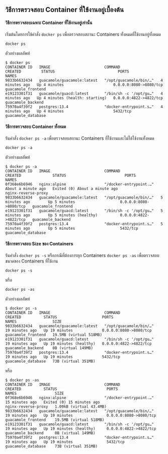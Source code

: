 ## วิธีการตรวจสอบ Container ที่ใช้งานอยู่เบื้องต้น

#### วิธีการตรวจสอบเฉพาะ Container ที่ใช้งานอยู่เท่านั้น
เริ่มต้นโดยการใช้คำสั่ง `docker ps` เพื่อตรวจสอบสถานะ Containers ทั้งหมดที่ใช้งานอยู่ทั้งหมด
```
docker ps
```
ตัวอย่างผลลัพท์
```
$ docker ps
CONTAINER ID   IMAGE                        COMMAND                  CREATED         STATUS                            PORTS                    NAMES
9833b6632434   guacamole/guacamole:latest   "/opt/guacamole/bin/…"   4 minutes ago   Up 4 minutes                      0.0.0.0:8080->8080/tcp   guacamole_frontend
e19123301f31   guacamole/guacd:latest       "/bin/sh -c '/opt/gu…"   4 minutes ago   Up 4 minutes (health: starting)   0.0.0.0:4822->4822/tcp   guacamole_backend
75970a4f39f2   postgres:13.4                "docker-entrypoint.s…"   4 minutes ago   Up 4 minutes                      5432/tcp                 guacamole_database
```

#### วิธีการตรวจสอบ Container ทั้งหมด
รันคำสั่ง `docker ps -a` เพื่อตรวจสอบสถานะ Containers ที่ใช้งานและไม่ได้ใช้งานทั้งหมด
```
docker ps -a
```
ตัวอย่างผลลัพท์
```
$ docker ps -a
CONTAINER ID   IMAGE                        COMMAND                  CREATED              STATUS                          PORTS                    NAMES
0f368e6b6946   nginx:alpine                 "/docker-entrypoint.…"   About a minute ago   Exited (0) About a minute ago                            nginx-reverse-proxy
9833b6632434   guacamole/guacamole:latest   "/opt/guacamole/bin/…"   5 minutes ago        Up 5 minutes                    0.0.0.0:8080->8080/tcp   guacamole_frontend
e19123301f31   guacamole/guacd:latest       "/bin/sh -c '/opt/gu…"   5 minutes ago        Up 5 minutes (healthy)          0.0.0.0:4822->4822/tcp   guacamole_backend
75970a4f39f2   postgres:13.4                "docker-entrypoint.s…"   5 minutes ago        Up 5 minutes                    5432/tcp                 guacamole_database
```

#### วิธีการตรวจสอบ Size ของ Containers
รันคำสั่ง `docker ps -s` หรือกรณีที่ต้องการทุก Containers `docker ps -as` เพื่อตรวจสอบขนาดของ Containers ที่ใช้งาน
```
docker ps -s
```
หรือ 
```
docker ps -as
```
ตัวอย่างผลลัพท์
```
$ docker ps -s
CONTAINER ID   IMAGE                        COMMAND                  CREATED          STATUS                    PORTS                    NAMES                SIZE
9833b6632434   guacamole/guacamole:latest   "/opt/guacamole/bin/…"   19 minutes ago   Up 19 minutes             0.0.0.0:8080->8080/tcp   guacamole_frontend   19.5MB (virtual 518MB)
e19123301f31   guacamole/guacd:latest       "/bin/sh -c '/opt/gu…"   19 minutes ago   Up 19 minutes (healthy)   0.0.0.0:4822->4822/tcp   guacamole_backend    0B (virtual 149MB)
75970a4f39f2   postgres:13.4                "docker-entrypoint.s…"   19 minutes ago   Up 19 minutes             5432/tcp                 guacamole_database   73B (virtual 351MB)
```
หรือ
```
$ docker ps -as
CONTAINER ID   IMAGE                        COMMAND                  CREATED          STATUS                      PORTS                    NAMES                 SIZE
0f368e6b6946   nginx:alpine                 "/docker-entrypoint.…"   15 minutes ago   Exited (0) 15 minutes ago                            nginx-reverse-proxy   1.09kB (virtual 43.4MB)
9833b6632434   guacamole/guacamole:latest   "/opt/guacamole/bin/…"   19 minutes ago   Up 19 minutes               0.0.0.0:8080->8080/tcp   guacamole_frontend    19.5MB (virtual 518MB)
e19123301f31   guacamole/guacd:latest       "/bin/sh -c '/opt/gu…"   19 minutes ago   Up 19 minutes (healthy)     0.0.0.0:4822->4822/tcp   guacamole_backend     0B (virtual 149MB)
75970a4f39f2   postgres:13.4                "docker-entrypoint.s…"   19 minutes ago   Up 19 minutes               5432/tcp                 guacamole_database    73B (virtual 351MB)
```